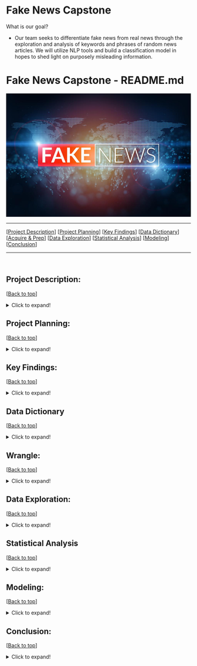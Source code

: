 # Fake News Capstone

What is our goal?
- Our team seeks to differentiate fake news from real news through the exploration and analysis of keywords and phrases of random news articles. We will utilize NLP tools and build a classification model in hopes to shed light on purposely misleading information.

# <a name="top"></a> Fake News Capstone - README.md
![Fake News](Photos/fof.jpg)
***
[[Project Description](#project_description)]
[[Project Planning](#planning)]
[[Key Findings](#findings)]
[[Data Dictionary](#dictionary)]
[[Acquire & Prep](#acquire_and_prep)]
[[Data Exploration](#explore)]
[[Statistical Analysis](#stats)]
[[Modeling](#model)]
[[Conclusion](#conclusion)]
___
​
## <a name="project_description"></a>Project Description:
[[Back to top](#top)]

<details>
  <summary>Click to expand!</summary>

### Description
- Within this project we will be using the fake news dataset acquired from the Kaggle database.
- We will clean the data through tokenizing, lemmatizing, vectorizing, and removing stop words.
- Then we will explore the data through bigrams and trigrams, while also generating word clouds. 
- Lastly we will make a model that can accurately identify fake news articles.

### Goals
- Create a classification model that can accurately identify fake news and real news articles while utilizing NLP tools like NLTK, Sentiment Analysis, and TF-IDF Vectorizer in addition to the standard data science tools.
- Our secondary goal is to create a public web application that can be used to identify fake news.
- After acquiring our MVP, we would like to create a deep learning model.

### Where did you get the data?
- We acquired the data from the Kaggle online database.

### Data Contents:
- 20,826 unqiue Real articles
- 17,903 unique Fake articles
- 38,729 total unique articles
- Title of article
- Text of article
- Subject of article
- Date of when the article was posted.

### Link to data: 
https://www.kaggle.com/clmentbisaillon/fake-and-real-news-dataset?select=Fake.csv

</details>

    
## <a name="planning"></a>Project Planning: 
[[Back to top](#top)]
<details>
  <summary>Click to expand!</summary>

### Projet Outline:
    
- Acquisition of data through Kaggles online database.

- Prepare and clean data with python/NLP tools - Jupyter Labs
    - Tokenize
    - Lemmatize
    - Remove stop words
    - Vectorize

- Explore data
    - Identify top 10 words in fake news and real news articales.
    - Compare the proportion of words that show up in fake news vs real news.
    - Generate bigrams and trigrams to visualize two to three word sequences and their relationships to fake or real news.
    - Generate single word, bigram, trigram, word clouds to vizualize reiterations for specific words and word sequences.
    - Calculate TF, IDF, TF-IDF.
    - Create a final explore.py with helper fucntions

- Feature Engineering (after MVP)
    - Use sentiment anaylis to add extra features to second iteration model.
    - Add more features based on findings in exploration.

- Modeling
    - Establish baseline
    - Evaluate training data on each calssifcation model type
    - Select MVP model
    - Create final model.py with helper functions

- Presentation
    - Finalize README
    - Create story board
    - Write script
    - Create MVP presentation
    - Practice presentation
    - Record
        
### Hypothesis
- Fake news articles are more prone to be polarized and subjective.

### Target variable
- is_fake (If the news article is fake news)

</details>

    
## <a name="findings"></a>Key Findings:
[[Back to top](#top)]

<details>
  <summary>Click to expand!</summary>

### Explore:
- Findings:

### Statistics:
- Findings: 

### Modeling:
- Findings:

***
</details>

## <a name="dictionary"></a>Data Dictionary  
[[Back to top](#top)]

<details>
  <summary>Click to expand!</summary>

### Data Used
    
| Attribute | Definition | Data Type |
| ----- | ----- | ----- |
| title  |  The title of the article | string |     
| text |  The text of the article | string |    
| subject | The subject of the article | string |
| date | The date at which the article was posted | string |
  
|target|
| is_fake | If the news article is fake news | boolean |


</details>

## <a name="wrangle"></a>Wrangle:
[[Back to top](#top)]

<details>
  <summary>Click to expand!</summary>

### Wrangle.py:
- Gather fake news dataset from Kaggle online database.

| Function Name | Purpose |
| ----- | ----- |
|  |  |


### Prepare Data
- To clean the data we had to:
    - 
    - 
    - 

- From here we :
    - 
    - 
    - 

| Function Name | Purpose |
| ----- | ----- |
|  |  |
​
***
    
</details>

## <a name="explore"></a>Data Exploration:
[[Back to top](#top)]

<details>
  <summary>Click to expand!</summary>

### Findings:
- 

### Explore.py 
| Function Name | Definition |
| ------------ | ------------- |
|  |  |


### Function1 used:
- Outcome of the use of the function 
​
### Function2 used:
- Outcome of the use of the function 
​
***

</details>    

## <a name="stats"></a>Statistical Analysis
[[Back to top](#top)]
<details>
  <summary>Click to expand!</summary>

### Stats

- Stat Test 1: 
    - **T-Testing**:
        - HO: 
        - HA:
        - t-stat: 
        - p-value:
        - Result:

- Stat Test 2: 
    - **Test Type**:
        - HO: 
        - HA:
        - t-stat: 
        - p-value:
        - Result:
</details>  

## <a name="model"></a>Modeling:
[[Back to top](#top)]
<details>
  <summary>Click to expand!</summary>

Summary of modeling choices...
        
### Models
- Will run the following models:
    - 
    -
    -


### Baseline Model

Training/In-Sample:

Validation/Out-of-Sample: 



### Model 1
    
Training/In-Sample: 
    
Validation/Out-of-Sample: 
    

    
### Model 2
    
Training/In-Sample:  
    
Validation/Out-of-Sample: 
    

    
### Model 3
    
Training/In-Sample: 
    
Validation/Out-of-Sample: 
    

    
### Model 4
    
Training/In-Sample: 
    
Validation/Out-of-Sample: 



### Model.py 
| Function Name | Definition |
| ------------ | ------------- |
|  |  |


### Use Table below as a template for all Modeling results for easy comparison:

| Model | Training/In Sample | Validation/Out of Sample | R<sup>2</sup> Value |
| ---- | ----| ---- | ---- |
|  |   |  |  |
|  |   |  |  |
|  |   |  |  |
|  |   |  |  |
|  |   |  |  |
|  |   |  |  |

## Best Model:
- 

- Why did you choose this model?
    - 

## Testing the Model

- Model Test Results
     - Performance: 


***

</details>  

## <a name="conclusion"></a>Conclusion:
[[Back to top](#top)]
<details>
  <summary>Click to expand!</summary>



    

</details>  

>>>>>>>>>>>>>>>
